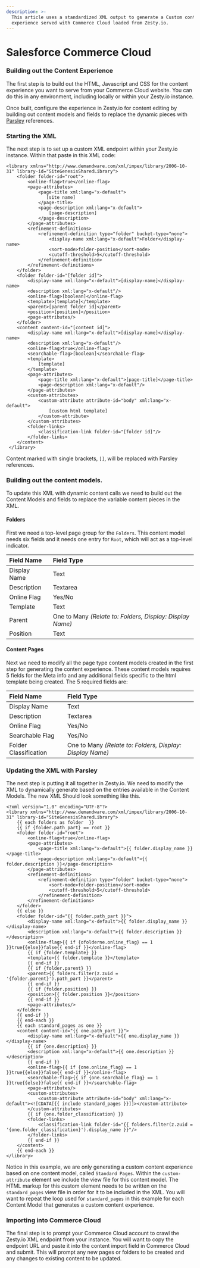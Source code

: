 ```yaml
---
description: >-
  This article uses a standardized XML output to generate a Custom content
  experience served with Commerce Cloud loaded from Zesty.io.
---
```


# Salesforce Commerce Cloud

### Building out the Content Experience

The first step is to build out the HTML, Javascript and CSS for the content experience you want to serve from your Commerce Cloud website. You can do this in any environment, including locally or within your Zesty.io instance. 

Once built, configure the experience in Zesty.io for content editing by building out content models and fields to replace the dynamic pieces with [Parsley](../services/web-engine/view-templating.md#zesty-ios-templating-language-parsley) references. 

### Starting the XML <a id="starting-the-xml"></a>

The next step is to set up a custom XML endpoint within your Zesty.io instance. Within that paste in this XML code:

```markup
<library xmlns="http://www.demandware.com/xml/impex/library/2006-10-31" library-id="SiteGenesisSharedLibrary">
    <folder folder-id="root">
        <online-flag>true</online-flag>
        <page-attributes>
            <page-title xml:lang="x-default">
               [site name]
            </page-title>
            <page-description xml:lang="x-default">
                [page-description]
            </page-description>
        </page-attributes>
        <refinement-definitions>
            <refinement-definition type="folder" bucket-type="none">
                <display-name xml:lang="x-default">Folder</display-name>
                <sort-mode>folder-position</sort-mode>
                <cutoff-threshold>5</cutoff-threshold>
            </refinement-definition>
        </refinement-definitions>
    </folder>
    <folder folder-id="[folder id]">
        <display-name xml:lang="x-default">[display-name]</display-name>
        <description xml:lang="x-default"/>
        <online-flag>[boolean]</online-flag>
		<template>[template]</template>
		<parent>[parent folder id]</parent>
		<position>[position]</position>
        <page-attributes/>
    </folder>
    <content content-id="[content id]">
        <display-name xml:lang="x-default">[display-name]</display-name>
        <description xml:lang="x-default"/>
        <online-flag>true</online-flag>
        <searchable-flag>[boolean]</searchable-flag>
        <template>
            [template]        
        </template>
        <page-attributes>
            <page-title xml:lang="x-default">[page-title]</page-title>
            <page-description xml:lang="x-default"/>
        </page-attributes>
        <custom-attributes>
            <custom-attribute attribute-id="body" xml:lang="x-default"> 
                [custom html template]
            </custom-attribute>
        </custom-attributes>
        <folder-links>
            <classification-link folder-id="[folder id]"/>
        </folder-links>
    </content>
 </library>
```

 Content marked with single brackets, `[]`, will be replaced with Parsley references.

### Building out the content models. <a id="building-out-the-content-models"></a>

To update this XML with dynamic content calls we need to build out the Content Models and fields to replace the variable content pieces in the XML.

#### Folders <a id="folders"></a>

First we need a top-level page group for the `Folders`. This content model needs six fields and it needs one entry for `Root`, which will act as a top-level indicator.

| Field Name | Field Type |
| :--- | :--- |
| Display Name | Text |
| Description | Textarea |
| Online Flag | Yes/No  |
| Template | Text |
| Parent | One to Many  _\(Relate to: Folders, Display: Display Name\)_ |
| Position | Text |

#### Content Pages

Next we need to modify all the page type content models created in the first step for generating the content experience. These content models requires 5 fields for the Meta info and any additional fields specific to the html template being created. The 5 required fields are:

| Field Name | Field Type |
| :--- | :--- |
| Display Name | Text |
| Description | Textarea |
| Online Flag | Yes/No |
| Searchable Flag | Yes/No |
| Folder Classification | One to Many  _\(Relate to: Folders, Display: Display Name\)_ |

### Updating the XML with Parsley

The next step is putting it all together in Zesty.io. We need to modify the XML to dynamically generate based on the entries available in the Content Models. The new XML Should look something like this. 

```markup
<?xml version="1.0" encoding="UTF-8"?>
<library xmlns="http://www.demandware.com/xml/impex/library/2006-10-31" library-id="SiteGenesisSharedLibrary">
	{{ each folders as folder  }}
	{{ if {folder.path_part} == root }}
	<folder folder-id="root">
		<online-flag>true</online-flag>
		<page-attributes>
			<page-title xml:lang="x-default">{{ folder.display_name }}</page-title>
			<page-description xml:lang="x-default">{{ folder.description }}</page-description>
		</page-attributes>
		<refinement-definitions>
			<refinement-definition type="folder" bucket-type="none">
				<sort-mode>folder-position</sort-mode>
				<cutoff-threshold>5</cutoff-threshold>
			</refinement-definition>
		</refinement-definitions>
	</folder>
	{{ else }}
	<folder folder-id="{{ folder.path_part }}">
		<display-name xml:lang="x-default">{{ folder.display_name }}</display-name>
		<description xml:lang="x-default">{{ folder.description }}</description>
		<online-flag>{{ if {ofolderne.online_flag} == 1 }}true{{else}}false{{ end-if }}</online-flag>
		{{ if {folder.template} }}
		<template>{{ folder.template }}</template>
		{{ end-if }}
		{{ if {folder.parent} }}
		<parent>{{ folders.filter(z.zuid = '{folder.parent}').path_part }}</parent>
		{{ end-if }}
		{{ if {folder.position} }}
		<position>{{ folder.position }}</position>
		{{ end-if }}
		<page-attributes/>
	</folder>
	{{ end-if }}
	{{ end-each }}	
	{{ each standard_pages as one }}
	<content content-id="{{ one.path_part }}">
		<display-name xml:lang="x-default">{{ one.display_name }}</display-name>
		{{ if {one.description} }}
		<description xml:lang="x-default">{{ one.description }}</description>
		{{ end-if }}
		<online-flag>{{ if {one.online_flag} == 1 }}true{{else}}false{{ end-if }}</online-flag>
		<searchable-flag>{{ if {one.searchable_flag} == 1 }}true{{else}}false{{ end-if }}</searchable-flag>
		<page-attributes/>
		<custom-attributes>
			<custom-attribute attribute-id="body" xml:lang="x-default"><![CDATA[{{ include standard_pages }}]]></custom-attribute>
		</custom-attributes>
		{{ if {one.folder_classification} }}
		<folder-links>
			<classification-link folder-id="{{ folders.filter(z.zuid = '{one.folder_classification}').display_name }}"/>
		</folder-links>
		{{ end-if }}
	</content>
	{{ end-each }}
</library>
```

Notice in this example, we are only generating a custom content experience based on one content model, called `Standard Pages`. Within the `custom-attribute` element we include the view file for this content model. The HTML markup for this custom element needs to be written on the `standard_pages` view file in order for it to be included in the XML. You will want to repeat the loop used for `standard_pages` in this example for each Content Model that generates a custom content experience.   


### Importing into Commerce Cloud

The final step is to prompt your Commerce Cloud account to crawl the Zesty.io XML endpoint from your instance. You will want to copy the endpoint URL and paste it into the content import field in Commerce Cloud and submit. This will prompt any new pages or folders to be created and any changes to existing content to be updated. 

